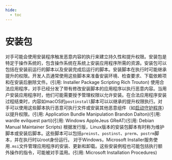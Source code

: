 ```yaml
---
hide:
  - toc
---
```


# 安装包

对手可能会使用安装程序触发恶意内容的执行来建立持久性和提升权限。安装包是特定于操作系统的，包含操作系统在系统上安装应用程序所需的资源。安装包可以包括在安装前运行的脚本以及安装完成后运行的脚本。安装脚本在执行时可能继承提升的权限。开发人员通常使用这些脚本来准备安装环境、检查要求、下载依赖项和在安装后删除文件。(引用: Installer Package Scripting Rich Trouton)  使用合法应用程序，对手已经分发了带有修改安装脚本的应用程序以执行恶意内容。当用户安装应用程序时，他们可能需要授予管理权限以允许安装。在合法应用程序安装过程结束时，内容如macOS的`postinstall`脚本可以以继承的提升权限执行。对手可以使用这些脚本执行恶意可执行文件或安装其他恶意组件（如[启动守护程序](https://attack.mitre.org/techniques/T1543/004)）以提升权限。(引用: Application Bundle Manipulation Brandon Dalton)(引用: wardle evilquest parti)(引用: Windows AppleJeus GReAT)(引用: Debian Manual Maintainer Scripts)  根据发行版，Linux版本的安装包脚本有时称为维护脚本或安装后脚本。这些脚本可以包括`preinst`、`postinst`、`prerm`、`postrm`脚本，并在执行时以root身份运行。  对于Windows，Microsoft Installer服务使用`.msi`文件管理应用程序的安装、更新和卸载。这些安装例程也可能包括执行额外操作的指令，可能被对手滥用。(引用: Microsoft Installation Procedures)
